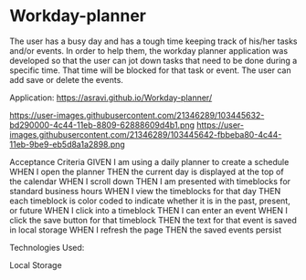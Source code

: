 # Workday-planner 
The user has a busy day and has a tough time keeping track of his/her tasks and/or events. In order to help them, the workday planner application was developed so that the user can jot down tasks that 
need to be done during a specific time. That time will be blocked for that task or event. The user can add save or delete the events.

Application: https://asravi.github.io/Workday-planner/

https://user-images.githubusercontent.com/21346289/103445632-bd290000-4c44-11eb-8809-62888609d4b1.png
https://user-images.githubusercontent.com/21346289/103445642-fbbeba80-4c44-11eb-9be9-eb5d8a1a2898.png



Acceptance Criteria
GIVEN I am using a daily planner to create a schedule
WHEN I open the planner
THEN the current day is displayed at the top of the calendar
WHEN I scroll down
THEN I am presented with timeblocks for standard business hours
WHEN I view the timeblocks for that day
THEN each timeblock is color coded to indicate whether it is in the past, present, or future
WHEN I click into a timeblock
THEN I can enter an event
WHEN I click the save button for that timeblock
THEN the text for that event is saved in local storage
WHEN I refresh the page
THEN the saved events persist

Technologies Used:

Local Storage
